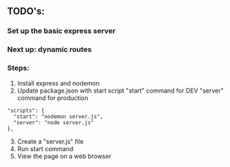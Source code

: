 ## TODO's:
### Set up the basic express server

### Next up: dynamic routes

### Steps:
1. Install express and nodemon
2. Update package.json with start script
"start" command for DEV
"server" command for production
```
"scripts": {
  "start": "nodemon server.js", 
  "server": "node server.js"
},
```
3. Create a "server.js" file 
4. Run start command 
5. View the page on a web browser